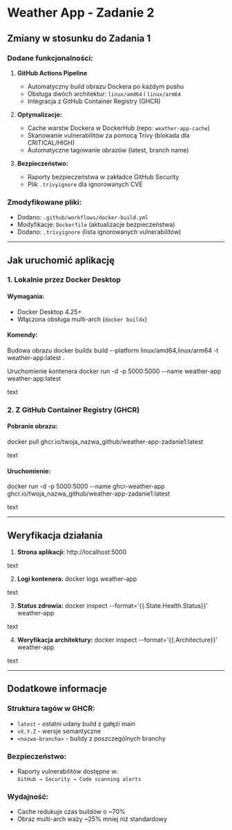 # Weather App - Zadanie 2

## Zmiany w stosunku do Zadania 1

### Dodane funkcjonalności:
1. **GitHub Actions Pipeline**
   - Automatyczny build obrazu Dockera po każdym pushu
   - Obsługa dwóch architektur: `linux/amd64` i `linux/arm64`
   - Integracja z GitHub Container Registry (GHCR)

2. **Optymalizacje:**
   - Cache warstw Dockera w DockerHub (repo: `weather-app-cache`)
   - Skanowanie vulnerabilitów za pomocą Trivy (blokada dla CRITICAL/HIGH)
   - Automatyczne tagowanie obrazów (latest, branch name)

3. **Bezpieczeństwo:**
   - Raporty bezpieczeństwa w zakładce GitHub Security
   - Plik `.trivyignore` dla ignorowanych CVE

### Zmodyfikowane pliki:
- Dodano: `.github/workflows/docker-build.yml`
- Modyfikacje: `Dockerfile` (aktualizacje bezpieczeństwa)
- Dodano: `.trivyignore` (lista ignorowanych vulnerabilitów)

---

## Jak uruchomić aplikację

### 1. Lokalnie przez Docker Desktop

#### Wymagania:
- Docker Desktop 4.25+
- Włączona obsługa multi-arch (`docker buildx`)

#### Komendy:
Budowa obrazu
docker buildx build --platform linux/amd64,linux/arm64 -t weather-app:latest .

Uruchomienie kontenera
docker run -d -p 5000:5000 --name weather-app weather-app:latest

text

### 2. Z GitHub Container Registry (GHCR)

#### Pobranie obrazu:
docker pull ghcr.io/twoja_nazwa_github/weather-app-zadanie1:latest

text

#### Uruchomienie:
docker run -d -p 5000:5000 --name ghcr-weather-app ghcr.io/twoja_nazwa_github/weather-app-zadanie1:latest

text

---

## Weryfikacja działania

1. **Strona aplikacji:**
http://localhost:5000

text

2. **Logi kontenera:**
docker logs weather-app

text

3. **Status zdrowia:**
docker inspect --format='{{.State.Health.Status}}' weather-app

text

4. **Weryfikacja architektury:**
docker inspect --format='{{.Architecture}}' weather-app

text

---

## Dodatkowe informacje

### Struktura tagów w GHCR:
- `latest` - ostatni udany build z gałęzi main
- `vX.Y.Z` - wersje semantyczne
- `<nazwa-brancha>` - buildy z poszczególnych branchy

### Bezpieczeństwo:
- Raporty vulnerabilitów dostępne w:  
`GitHub → Security → Code scanning alerts`

### Wydajność:
- Cache redukuje czas buildów o ~70%
- Obraz multi-arch waży ~25% mniej niż standardowy